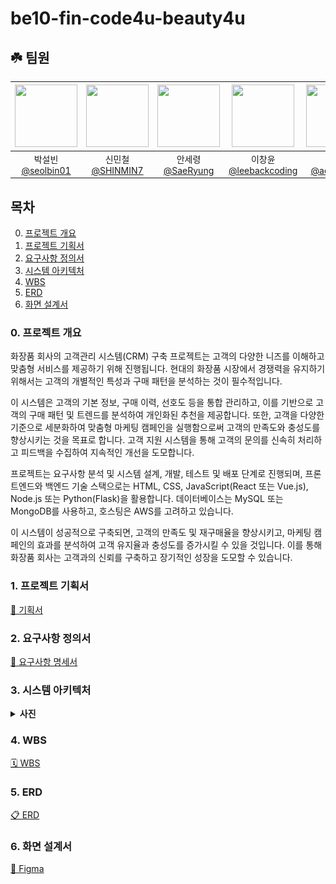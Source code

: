 # be10-fin-code4u-beauty4u

## :shamrock: 팀원
<div align="center">

| <img src="https://avatars.githubusercontent.com/u/106576062?v=4" width="100" height="100"/> | <img src="https://avatars.githubusercontent.com/u/75729543?v=4" width="100" height="100"/> | <img src="https://avatars.githubusercontent.com/u/101532588?v=4" width="100" height="100"/> | <img src="https://avatars.githubusercontent.com/u/138023884?v=4" width="100" height="100"/> | <img src="https://avatars.githubusercontent.com/u/83564484?v=4" width="100" height="100"/> |
|:-------------------------------------------------------------------------------------------:|:-------------------------------------------------------------------------------------------:|:------------------------------------------------------------------------------------------:|:-------------------------------------------------------------------------------------------:|:------------------------------------------------------------------------------------------:|
|                      박설빈<br>[@seolbin01](https://github.com/seolbin01)                      |                      신민철<br>[@SHINMIN7](https://github.com/SHINMIN7)                      |                        안세령<br>[@SaeRyung](https://github.com/SaeRyung)                         |                      이창윤<br>[@leebackcoding](https://github.com/leebackcoding)                      |                     황희순<br>[@aosskfdlrla](https://github.com/aosskfdlrla)                     |




</div>

## 목차
0. [프로젝트 개요](#0-프로젝트-개요)
1. [프로젝트 기획서](#1-프로젝트-기획서)
2. [요구사항 정의서](#2-요구사항-정의서)
3. [시스템 아키텍처](#3-시스템-아키텍처)
4. [WBS](#4-wbs)
5. [ERD](#5-erd)
6. [화면 설계서](#6-화면-설계서)


### 0. 프로젝트 개요
화장품 회사의 고객관리 시스템(CRM) 구축 프로젝트는 고객의 다양한 니즈를 이해하고 맞춤형 서비스를 제공하기 위해 진행됩니다. 현대의 화장품 시장에서 경쟁력을 유지하기 위해서는 고객의 개별적인 특성과 구매 패턴을 분석하는 것이 필수적입니다.

이 시스템은 고객의 기본 정보, 구매 이력, 선호도 등을 통합 관리하고, 이를 기반으로 고객의 구매 패턴 및 트렌드를 분석하여 개인화된 추천을 제공합니다. 또한, 고객을 다양한 기준으로 세분화하여 맞춤형 마케팅 캠페인을 실행함으로써 고객의 만족도와 충성도를 향상시키는 것을 목표로 합니다. 고객 지원 시스템을 통해 고객의 문의를 신속히 처리하고 피드백을 수집하여 지속적인 개선을 도모합니다.

프로젝트는 요구사항 분석 및 시스템 설계, 개발, 테스트 및 배포 단계로 진행되며, 프론트엔드와 백엔드 기술 스택으로는 HTML, CSS, JavaScript(React 또는 Vue.js), Node.js 또는 Python(Flask)을 활용합니다. 데이터베이스는 MySQL 또는 MongoDB를 사용하고, 호스팅은 AWS를 고려하고 있습니다.

이 시스템이 성공적으로 구축되면, 고객의 만족도 및 재구매율을 향상시키고, 마케팅 캠페인의 효과를 분석하여 고객 유지율과 충성도를 증가시킬 수 있을 것입니다. 이를 통해 화장품 회사는 고객과의 신뢰를 구축하고 장기적인 성장을 도모할 수 있습니다.

### 1. 프로젝트 기획서
[📖 기획서](https://docs.google.com/document/d/1w_0JGo0GT1esr9u7NHA9EritPdSxkdPgBS_qBbKcQI8/edit?usp=sharing)



### 2. 요구사항 정의서
[📝 요구사항 명세서](https://docs.google.com/spreadsheets/d/1y1aZ92K_QpOzciJwpgCuhqPSOSnXumfYUALrzyR73cU/edit?gid=1178996734#gid=1178996734)


### 3. 시스템 아키텍처
<details>
<summary><strong>사진</strong></summary>

![](/images/시스템아키텍처ver16.png)
</details>


### 4. WBS
[🗓️ WBS](https://docs.google.com/spreadsheets/d/1y1aZ92K_QpOzciJwpgCuhqPSOSnXumfYUALrzyR73cU/edit?gid=975709168#gid=975709168)


### 5. ERD
[📋 ERD](https://www.erdcloud.com/d/HbFoMyy5An2YPnkEK)


### 6. 화면 설계서
[🎨 Figma](https://www.figma.com/design/CM9OyisX6cHHiWgW5xNud9/%EC%9D%B4%EB%A6%AC%EB%A1%9C-%EC%98%A4%EC%84%B8%EC%9A%94?node-id=0-1&t=dVJ5R6nE86Fn1dRR-1)


